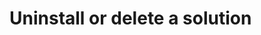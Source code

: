 # Uninstall or delete a solution

<!-- https://docs.microsoft.com/en-us/dynamics365/customer-engagement/developer/uninstall-delete-solution -->